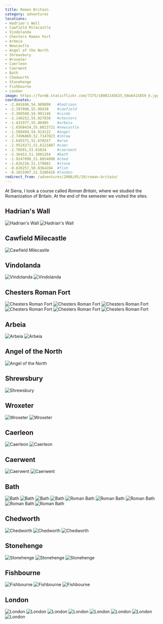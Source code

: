 ```yaml
---
title: Roman Britain
category: adventures
locations:
- Hadrian's Wall
- Cawfield Milecastle
- Vindolanda
- Chesters Roman Fort
- Arbeia
- Newcastle
- Angel of the North
- Shrewsbury
- Wroxeter
- Caerleon
- Caerwent
- Bath
- Chedworth
- Stonehenge
- Fishbourne
- London
image: https://farm8.staticflickr.com/7375/10002145625_b0a6415859_b.jpg
coordinates:
- -2.601696,54.989898   #hadrians
- -2.397806,55.00438    #cawfield
- -2.360568,54.991146   #vindo
- -2.140252,55.027838   #chesters
- -1.431977,55.00405    #arbeia
- -1.6568434,55.0023721 #newcastle
- -1.589494,54.914122   #angel
- -2.7496869,52.7147023 #shrew
- -2.645571,52.670247   #wrox
- -2.9524271,51.6121887 #caer
- -2.76501,51.61024     #caerwent
- -2.36453,51.3801264   #bath
- -1.9247098,51.8054898 #ched
- -1.826216,51.178882   #stone
- -0.820257,50.8364284  #fish
- -0.1015987,51.5286416 #london
redirect_from: /adventures/2008/05/20/roman-britain/
---
```



At Siena, I took a course called *Roman Britain*, where we studied the Romanization of Britain. At the end of the semester we visited the sites.

## Hadrian's Wall

<div class="photos">

<img src="https://farm8.staticflickr.com/7375/10002145625_b0a6415859_b.jpg" class="img-half" alt="Hadrian&#x27;s Wall">

<img src="https://farm3.staticflickr.com/2889/10002243176_2d2471ecb1_b.jpg" class="img-half" alt="Hadrian&#x27;s Wall">
</div>

## Cawfield Milecastle

<div class="photos">

<img src="https://farm6.staticflickr.com/5342/10002255425_afd849b1e3_b.jpg"  alt="Cawfield Milecastle">
</div>

## Vindolanda

<div class="photos">

<img src="https://farm6.staticflickr.com/5529/10002440793_6696981d33_b.jpg" class="img-half" alt="Vindolanda">

<img src="https://farm8.staticflickr.com/7456/10002387806_8051208792_b.jpg" class="img-half" alt="Vindolanda">
</div>

## Chesters Roman Fort

<div class="photos">


<img src="https://farm8.staticflickr.com/7446/10002559963_a4b0166f13_b.jpg" class="img-half" alt="Chesters Roman Fort">

<img src="https://farm6.staticflickr.com/5345/10002440654_b93aa58ebf_b.jpg" class="img-half" alt="Chesters Roman Fort">

<img src="https://farm3.staticflickr.com/2894/10002464815_bdb3a6fd4d_b.jpg" class="img-half" alt="Chesters Roman Fort">

<img src="https://farm3.staticflickr.com/2806/10002500025_29de21abea_b.jpg" class="img-half" alt="Chesters Roman Fort">

<img src="https://farm6.staticflickr.com/5350/10002479694_c48a7e21f8_b.jpg" class="img-half" alt="Chesters Roman Fort">

<img src="https://farm4.staticflickr.com/3752/10002480554_9c6e0cb00e_b.jpg" class="img-half" alt="Chesters Roman Fort">
</div>

## Arbeia

<div class="photos">

<img src="https://farm6.staticflickr.com/5449/10002542114_6c50b8f618_b.jpg" class="img-half" alt="Arbeia">

<img src="https://farm6.staticflickr.com/5543/10002563955_cd003c4e63_b.jpg" class="img-half" alt="Arbeia">
</div>

## Angel of the North

<div class="photos">

<img src="https://farm6.staticflickr.com/5324/10005925183_0d5fdd6e86_b.jpg"  alt="Angel of the North">
</div>

## Shrewsbury

<div class="photos">

<img src="https://farm3.staticflickr.com/2843/10005877306_34ea8ee58e_b.jpg"  alt="Shrewsbury">
</div>

## Wroxeter

<div class="photos">

<img src="https://farm8.staticflickr.com/7399/10005826984_af11258c9d_b.jpg" class="img-half" alt="Wroxeter">

<img src="https://farm4.staticflickr.com/3718/10005900366_d19fcbe558_b.jpg" class="img-half" alt="Wroxeter">
</div>

## Caerleon

<div class="photos">

<img src="https://farm3.staticflickr.com/2810/10005840174_b787d93cb4_b.jpg" class="img-half" alt="Caerleon">

<img src="https://farm8.staticflickr.com/7436/10005845444_c207d2ae22_b.jpg" class="img-half" alt="Caerleon">
</div>

## Caerwent

<div class="photos">

<img src="https://farm3.staticflickr.com/2834/10006024993_6c057fd161_b.jpg" class="img-half" alt="Caerwent">

<img src="https://farm4.staticflickr.com/3758/10005934875_80c981de5b_b.jpg" class="img-half" alt="Caerwent">
</div>

## Bath

<div class="photos">

<img src="https://farm8.staticflickr.com/7328/10006068803_914156ea46_b.jpg" class="img-half" alt="Bath">

<img src="https://farm8.staticflickr.com/7368/10005967445_09fa141e3b_b.jpg" class="img-half" alt="Bath">

<img src="https://farm3.staticflickr.com/2836/10006023256_08e61baa30_b.jpg" class="img-half" alt="Bath">

<img src="https://farm8.staticflickr.com/7375/10006108003_04b148a993_b.jpg" class="img-half" alt="Bath">

<img src="https://farm3.staticflickr.com/2883/10006009575_f355f8e6db_b.jpg" class="img-tall" alt="Roman Bath">

<img src="https://farm6.staticflickr.com/5332/10006062226_613e97695c_b.jpg" class="img-wide" alt="Roman Bath">

<img src="https://farm6.staticflickr.com/5528/10005995804_66862b9689_b.jpg" class="img-wide" alt="Roman Bath">

<img src="https://farm4.staticflickr.com/3732/10006057684_ca22cf9de1_b.jpg" class="img-tall" alt="Roman Bath">

<img src="https://farm6.staticflickr.com/5347/10006255613_86b09fb645_b.jpg" alt="Roman Bath">
</div>

## Chedworth

<div class="photos">

<img src="https://farm3.staticflickr.com/2865/10006235386_02c44f53c1_b.jpg" class="img-thirds" alt="Chedworth">

<img src="https://farm4.staticflickr.com/3776/10006199274_bc5330d38f_b.jpg" class="img-thirds" alt="Chedworth">

<img src="https://farm8.staticflickr.com/7317/10006336823_db9f9c47bc_b.jpg" class="img-thirds" alt="Chedworth">
</div>

## Stonehenge

<div class="photos">

<img src="https://farm8.staticflickr.com/7332/10006286016_d4cc2a27c3_b.jpg" class="img-half" alt="Stonehenge">

<img src="https://farm6.staticflickr.com/5322/10006303536_03728f53ff_b.jpg" class="img-half" alt="Stonehenge">

<img src="https://farm4.staticflickr.com/3739/10006278285_4efa476432_b.jpg"  alt="Stonehenge">
</div>

## Fishbourne

<div class="photos">

<img src="https://farm3.staticflickr.com/2858/10006316715_32579efb54_b.jpg" class="img-tall" alt="Fishbourne">

<img src="https://farm8.staticflickr.com/7419/10006439663_c07fb0e550_b.jpg" class="img-wide" alt="Fishbourne">

<img src="https://farm6.staticflickr.com/5499/10006428563_b035f31b69_b.jpg"  alt="Fishbourne">
</div>

## London

<div class="photos">

<img src="https://farm3.staticflickr.com/2846/10006395456_f77961db07_b.jpg" class="img-half" alt="London">

<img src="https://farm8.staticflickr.com/7294/10006471763_201562a43a_b.jpg" class="img-half" alt="London">

<img src="https://farm3.staticflickr.com/2822/10006419776_121063092d_b.jpg" class="img-half" alt="London">

<img src="https://farm6.staticflickr.com/5349/10006360724_bb1aef402f_b.jpg" class="img-half" alt="London">

<img src="https://farm4.staticflickr.com/3805/10006570763_a82c053f46_b.jpg" class="img-wide" alt="London">

<img src="https://farm8.staticflickr.com/7401/10006450444_560f9d8a08_b.jpg" class="img-tall" alt="London">

<img src="https://farm9.staticflickr.com/8572/15997246314_a786d6c14b_z.jpg" alt="London">

<img src="https://farm9.staticflickr.com/8624/16618300851_52f1516997_c.jpg" alt="London">
</div>
